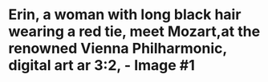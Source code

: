 # Erin, a woman with long black hair wearing a red tie, meet Mozart,at the renowned Vienna Philharmonic, digital art ar 3:2, - Image #1